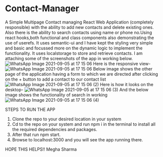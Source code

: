 # Contact-Manager
A Simple Multipage Contact managing React Web Application (completely responsible) with the ability to add new contacts and delete existing ones. Also there is the ability to search 
contacts using name or phone no.Using react hooks,both functional and class components also demonstrating the use of userefs.
It uses semantic-ui and I have kept the styling very simple and basic and focussed more on the dynamic logic to implement the functionality. It uses localstorage to store and retrieve
contacts.
I am attaching some of the screenshots of the app in working below.
![WhatsApp Image 2021-09-05 at 17 15 06](https://user-images.githubusercontent.com/66476812/132128857-a1af4636-1a46-46b1-a114-12f344592d16.jpeg)
Here is the responsive view-
![WhatsApp Image 2021-09-05 at 17 15 06](https://user-images.githubusercontent.com/66476812/132128888-15d28c7c-c258-4867-8fad-1dec96789cc0.jpeg)
Below image shows the other page of the application having a form  to which we are directed after clicking on the + button to add a contact to our contact list
![WhatsApp Image 2021-09-05 at 17 15 06 (2)](https://user-images.githubusercontent.com/66476812/132128969-fc5126bd-dab4-4aae-95dc-a1d80a460ddb.jpeg)
Here is how it looks on the desktop-
![WhatsApp Image 2021-09-05 at 17 15 06 (3)](https://user-images.githubusercontent.com/66476812/132129217-d09b35ec-1dc1-495f-bb95-23fb6436a18c.jpeg)
And the below image shows the functionality of search in working
![WhatsApp Image 2021-09-05 at 17 15 06 (4)](https://user-images.githubusercontent.com/66476812/132129256-35d52bc7-a266-49b9-b829-99c07c33e05d.jpeg)

STEPS TO RUN THE APP

1. Clone the repo to your desired location in your system
2. Cd to the repo on your system and run npm i in the terminal to install all the required dependencies and packages.
3. After that run npm start.
4. Browse to localhost:3000 and you will see the app running there.

HOPE THIS HELPS!!
Megha Sharma

